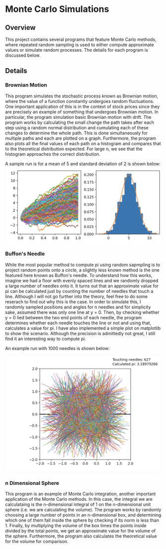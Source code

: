 # Monte Carlo Simulations

## Overview

This project contains several programs that feature Monte Carlo methods, where repeated random sampling is used to either compute approximate values or simulate random processes. The details for each program is discussed below.

## Details 

### Brownian Motion

This program simulates the stochastic process known as Brownian motion, where the value of a function constantly undergoes random fluctuations. One important application of this is in the context of stock prices since they are precisely an example of something that undergoes Brownian motion. In particular, the program simulation basic Brownian motion with drift. The program works by calculating the small change the path takes after each step using a random normal distribution and cumulating each of these changes to determine the whole path. This is done simultaneously for multiple paths and each are plotted on a graph. Furthermore, the program also plots all the final values of each path on a histogram and compares that to the theoretical distribution expected. For large n, we see that the histogram approaches the correct distribution.

A sample run is for a mean of 5 and standard deviation of 2 is shown below:
![Sample run with mean of 5 and standard deviation of 2](brownian_motion.png)

### Buffon's Needle

While the most popular method to compute pi using random sapmpling is to project random points onto a circle, a slightly less known method is the one featured here known as Buffon's needle. To understand how this works, imagine we had a floor with evenly spaced lines and we randomly dropped a large number of needles onto it. It turns out that an approximate value for pi can be calculated just by counting the number of needles that touch a line. Although I will not go further into the theory, feel free to do some reserach to find out why this is the case. In order to simulate this, I randomly sampled positions and angles for n needles and for simplicity sake, assumed there was only one line at y = 0. Then, by checking whether y = 0 lied between the two end points of each needle, the program determines whether each needle touches the line or not and using that, calculates a value for pi. I have also implemented a simple plot on matplotlib to show the scenario. Although the precision is admittedly not great, I still find it an interesting way to compute pi.

An example run with 1000 needles is shown below:

![Example run with 1000 needles](buffons_needle.png)

### n Dimensional Sphere

This program is an example of Monte Carlo integration, another important application of the Monte Carlo methods. In this case, the integral we are calculataing is the n-dimensional integral of 1 on the n-dimensional unit sphere (i.e. we are calculating the volume). The program works by randomly choosing a large number of points in an n-dimensional box, and determining which one of them fall inside the sphere by checking if its norm is less than 1. Finally, by multiplying the volume of the box times the points inside divided by the total points, we get an approximate value for the volume of the sphere. Furthermore, the program also calculates the theoretical value for the volume for comparison. 